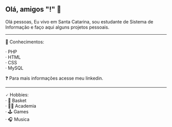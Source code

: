 ## Olá, amigos "<desenvolvedores/>!" 👋
Olá pessoas, Eu vivo em Santa Catarina, sou estudante de Sistema de Informação e faço aqui alguns projetos pessoais.

___

🧠 Conhecimentos:
  
· PHP  
· HTML  
· CSS  
· MySQL  
  
❓ Para mais informações acesse meu linkedin.  
  
___
  
🗸 Hobbies:  
· 🏀 Basket  
· 💪🏻 Academia  
· 🕹️ Games  
· 🎧 Musica  
